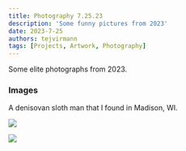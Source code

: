 ```yaml
---
title: Photography 7.25.23
description: 'Some funny pictures from 2023'
date: 2023-7-25
authors: tejvirmann
tags: [Projects, Artwork, Photography]
---
```


Some elite photographs from 2023.

### Images

A denisovan sloth man that I found in Madison, WI.

![](https://firebasestorage.googleapis.com/v0/b/tejvir-website.appspot.com/o/FunnyPics2023%2F1.jpg?alt=media&token=eb56d899-66a1-4ed5-825a-4cffa62e2087)

![](https://firebasestorage.googleapis.com/v0/b/tejvir-website.appspot.com/o/FunnyPics2023%2F2.jpg?alt=media&token=6bfbfa6c-3008-4961-809b-cf3c347afb3a)

